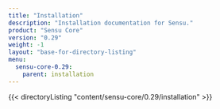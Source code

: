 ```yaml
---
title: "Installation"
description: "Installation documentation for Sensu."
product: "Sensu Core"
version: "0.29"
weight: -1
layout: "base-for-directory-listing"
menu:
  sensu-core-0.29:
    parent: installation
---
```


{{< directoryListing "content/sensu-core/0.29/installation" >}}
